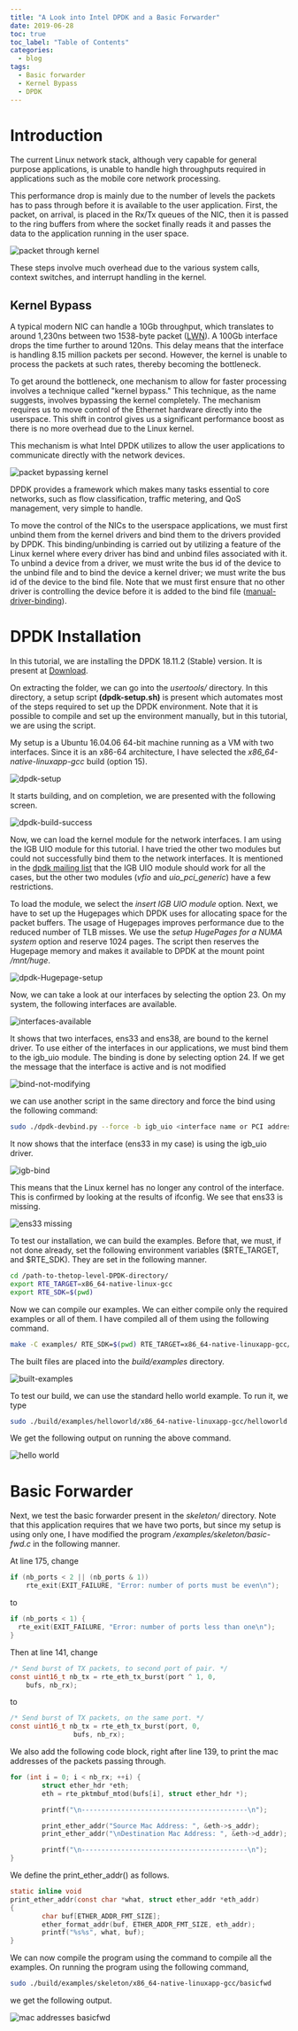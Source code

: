 ```yaml
---
title: "A Look into Intel DPDK and a Basic Forwarder"
date: 2019-06-28
toc: true
toc_label: "Table of Contents"
categories:
  - blog
tags:
  - Basic forwarder
  - Kernel Bypass
  - DPDK
---
```


# Introduction

The current Linux network stack, although very capable for general purpose applications, is unable to handle high throughputs required in applications such as the mobile core network processing.

This performance drop is mainly due to the number of levels the packets has to pass through before it is available to the user application. First, the packet, on arrival, is placed in the Rx/Tx queues of the NIC, then it is passed to the ring buffers from where the socket finally reads it and passes the data to the application running in the user space. 

![packet through kernel](../../assets/images/dpdk/pkt-kernel.PNG)

These steps involve much overhead due to the various system calls, context switches, and interrupt handling in the kernel. 

## Kernel Bypass

A typical modern NIC can handle a 10Gb throughput, which translates to around 1,230ns between two 1538-byte packet ([LWN][lwn]). A 100Gb interface drops the time further to around 120ns. This delay means that the interface is handling 8.15 million packets per second. However, the kernel is unable to process the packets at such rates, thereby becoming the bottleneck. 

To get around the bottleneck, one mechanism to allow for faster processing involves a technique called  "kernel bypass." This technique, as the name suggests, involves bypassing the kernel completely. The mechanism requires us to move control of the Ethernet hardware directly into the userspace. This shift in control gives us a significant performance boost as there is no more overhead due to the Linux kernel. 

This mechanism is what Intel DPDK utilizes to allow the user applications to communicate directly with the network devices. 

![packet bypassing kernel](../../assets/images/dpdk/dpdk-kernel-bypass.PNG)

DPDK provides a framework which makes many tasks essential to core networks, such as flow classification, traffic metering, and QoS management, very simple to handle. 

To move the control of the NICs to the userspace applications, we must first unbind them from the kernel drivers and bind them to the drivers provided by DPDK. This binding/unbinding is carried out by utilizing a feature of the Linux kernel where every driver has bind and unbind files associated with it. To unbind a device from a driver, we must write the bus id of the device to the unbind file and to bind the device a kernel driver; we must write the bus id of the device to the bind file. Note that we must first ensure that no other driver is controlling the device before it is added to the bind file ([manual-driver-binding]). 

# DPDK Installation

In this tutorial, we are installing the DPDK 18.11.2 (Stable) version. It is present at [Download][dpdk-download].

On extracting the folder, we can go into the *usertools/* directory. In this directory, a setup script **(dpdk-setup.sh)** is present which automates most of the steps required to set up the DPDK environment. Note that it is possible to compile and set up the environment manually, but in this tutorial, we are using the script. 

My setup is a Ubuntu 16.04.06 64-bit machine running as a VM with two interfaces. Since it is an x86-64 architecture, I have selected the *x86_64-native-linuxapp-gcc* build (option 15). 

![dpdk-setup](../../assets/images/dpdk/setup-menu.PNG)

It starts building, and on completion, we are presented with the following screen.

![dpdk-build-success](../../assets/images/dpdk/setup-build-success.PNG)

Now, we can load the kernel module for the network interfaces. I am using the IGB UIO module for this tutorial. I have tried the other two modules but could not successfully bind them to the network interfaces. It is mentioned in the [dpdk mailing list][dpdk-mailing-list] that the IGB UIO module should work for all the cases, but the other two modules (*vfio* and *uio_pci_generic*) have a few restrictions. 

To load the module, we select the *insert IGB UIO module* option. Next, we have to set up the Hugepages which DPDK uses for allocating space for the packet buffers. The usage of Hugepages improves performance due to the reduced number of TLB misses. We use the *setup HugePages for a NUMA system* option and reserve 1024 pages. The script then reserves the Hugepage memory and makes it available to DPDK at the mount point */mnt/huge*. 

![dpdk-Hugepage-setup](../../assets/images/dpdk/setup-huge-pages.PNG)

Now, we can take a look at our interfaces by selecting the option 23. On my system, the following interfaces are available.

![interfaces-available](../../assets/images/dpdk/interfaces-available.PNG)

It shows that two interfaces, ens33 and ens38, are bound to the kernel driver. To use either of the interfaces in our applications, we must bind them to the igb_uio module. The binding is done by selecting option 24. If we get the message that the interface is active and is not modified

![bind-not-modifying](../../assets/images/dpdk/bind-not-modifying.PNG)

we can use another script in the same directory and force the bind using the following command:

```bash
sudo ./dpdk-devbind.py --force -b igb_uio <interface name or PCI address>
```

It now shows that the interface (ens33 in my case) is using the igb_uio driver.

![igb-bind](../../assets/images/dpdk/bind-igb.PNG)

This means that the Linux kernel has no longer any control of the interface. This is confirmed by looking at the results of ifconfig. We see that ens33 is missing.

![ens33 missing](../../assets/images/dpdk/ens33-missing.PNG)

To test our installation, we can build the examples. Before that, we must, if not done already, set the following environment variables ($RTE_TARGET, and $RTE_SDK). They are set in the following manner.

```bash
cd /path-to-thetop-level-DPDK-directory/
export RTE_TARGET=x86_64-native-linux-gcc
export RTE_SDK=$(pwd)
```

Now we can compile our examples. We can either compile only the required examples or all of them. I have compiled all of them using the following command. 

```bash
make -C examples/ RTE_SDK=$(pwd) RTE_TARGET=x86_64-native-linuxapp-gcc/ O=$(pwd)/build/examples
```
The built files are placed into the *build/examples* directory.

![built-examples](../../assets/images/dpdk/examples-build.PNG)

To test our build, we can use the standard hello world example. To run it, we type

```bash
sudo ./build/examples/helloworld/x86_64-native-linuxapp-gcc/helloworld
```

We get the following output on running the above command.

![hello world](../../assets/images/dpdk/hello-world.PNG)

# Basic Forwarder

Next, we test the basic forwarder present in the *skeleton/* directory. Note that this application requires that we have two ports, but since my setup is using only one, I have modified the program */examples/skeleton/basic-fwd.c* in the following manner. 

At line 175, change 

```c
if (nb_ports < 2 || (nb_ports & 1))
	rte_exit(EXIT_FAILURE, "Error: number of ports must be even\n");
```

to 

```c
if (nb_ports < 1) {
  rte_exit(EXIT_FAILURE, "Error: number of ports less than one\n");
}
```

Then at line 141, change

```c
/* Send burst of TX packets, to second port of pair. */
const uint16_t nb_tx = rte_eth_tx_burst(port ^ 1, 0,
    bufs, nb_rx);
```

to 

```c
/* Send burst of TX packets, on the same port. */
const uint16_t nb_tx = rte_eth_tx_burst(port, 0,
                bufs, nb_rx);
```

We also add the following code block, right after line 139, to print the mac addresses of the packets passing through.

```c
for (int i = 0; i < nb_rx; ++i) {
        struct ether_hdr *eth;
        eth = rte_pktmbuf_mtod(bufs[i], struct ether_hdr *);

        printf("\n------------------------------------------\n");

        print_ether_addr("Source Mac Address: ", &eth->s_addr);
        print_ether_addr("\nDestination Mac Address: ", &eth->d_addr);

        printf("\n------------------------------------------\n");
}
```

We define the print_ether_addr() as follows. 

```c
static inline void
print_ether_addr(const char *what, struct ether_addr *eth_addr)
{
        char buf[ETHER_ADDR_FMT_SIZE];
        ether_format_addr(buf, ETHER_ADDR_FMT_SIZE, eth_addr);
        printf("%s%s", what, buf);
}
```

We can now compile the program using the command to compile all the examples. On running the program using the following command, 

```bash
sudo ./build/examples/skeleton/x86_64-native-linuxapp-gcc/basicfwd
```

we get the following output.

![mac addresses basicfwd](../../assets/images/dpdk/mac-addr-basicfwd.PNG)


[dpdk-mailing-list]: https://dev.dpdk.narkive.com/ykSt5Rlc/dpdk-dev-which-driver-to-bind-for-the-nic-interfaces

[lwn]: https://lwn.net/Articles/629155/

[manual-driver-binding]: https://lwn.net/Articles/143397/

[dpdk-download]: http://core.dpdk.org/download/

